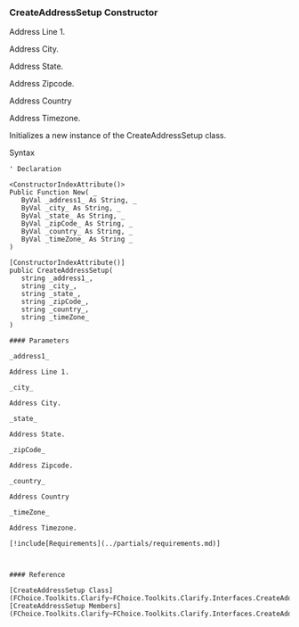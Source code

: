 ﻿### CreateAddressSetup Constructor

Address Line 1.

Address City.

Address State.

Address Zipcode.

Address Country

Address Timezone.

Initializes a new instance of the CreateAddressSetup class.

Syntax

```vbnet
' Declaration

<ConstructorIndexAttribute()>
Public Function New( _
   ByVal _address1_ As String, _
   ByVal _city_ As String, _
   ByVal _state_ As String, _
   ByVal _zipCode_ As String, _
   ByVal _country_ As String, _
   ByVal _timeZone_ As String _
)

[ConstructorIndexAttribute()]
public CreateAddressSetup( 
   string _address1_,
   string _city_,
   string _state_,
   string _zipCode_,
   string _country_,
   string _timeZone_
)

#### Parameters

_address1_

Address Line 1.

_city_

Address City.

_state_

Address State.

_zipCode_

Address Zipcode.

_country_

Address Country

_timeZone_

Address Timezone.

[!include[Requirements](../partials/requirements.md)]



#### Reference

[CreateAddressSetup Class](FChoice.Toolkits.Clarify~FChoice.Toolkits.Clarify.Interfaces.CreateAddressSetup.md)  
[CreateAddressSetup Members](FChoice.Toolkits.Clarify~FChoice.Toolkits.Clarify.Interfaces.CreateAddressSetup_members.md)